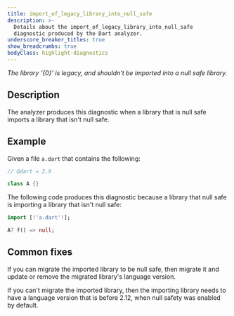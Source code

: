 ```yaml
---
title: import_of_legacy_library_into_null_safe
description: >-
  Details about the import_of_legacy_library_into_null_safe
  diagnostic produced by the Dart analyzer.
underscore_breaker_titles: true
show_breadcrumbs: true
bodyClass: highlight-diagnostics
---
```


_The library '{0}' is legacy, and shouldn't be imported into a null safe
library._

## Description

The analyzer produces this diagnostic when a library that is null safe
imports a library that isn't null safe.

## Example

Given a file `a.dart` that contains the following:

```dart
// @dart = 2.9

class A {}
```

The following code produces this diagnostic because a library that null
safe is importing a library that isn't null safe:

```dart
import [!'a.dart'!];

A? f() => null;
```

## Common fixes

If you can migrate the imported library to be null safe, then migrate it
and update or remove the migrated library's language version.

If you can't migrate the imported library, then the importing library
needs to have a language version that is before 2.12, when null safety was
enabled by default.

